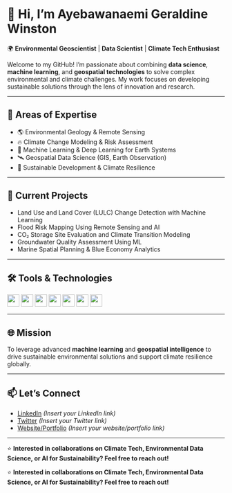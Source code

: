 # 👋 Hi, I’m Ayebawanaemi Geraldine Winston

🌍 **Environmental Geoscientist** | **Data Scientist** | **Climate Tech Enthusiast**

Welcome to my GitHub! I’m passionate about combining **data science**, **machine learning**, and **geospatial technologies** to solve complex environmental and climate challenges. My work focuses on developing sustainable solutions through the lens of innovation and research.

---

## 🔬 Areas of Expertise
- 🌎 Environmental Geology & Remote Sensing
- 🔥 Climate Change Modeling & Risk Assessment
- 🤖 Machine Learning & Deep Learning for Earth Systems
- 🛰️ Geospatial Data Science (GIS, Earth Observation)
- 🌱 Sustainable Development & Climate Resilience

---

## 🚀 Current Projects
- Land Use and Land Cover (LULC) Change Detection with Machine Learning
- Flood Risk Mapping Using Remote Sensing and AI
- CO₂ Storage Site Evaluation and Climate Transition Modeling
- Groundwater Quality Assessment Using ML
- Marine Spatial Planning & Blue Economy Analytics

---

## 🛠️ Tools & Technologies
<img src="https://img.shields.io/badge/Python-3776AB?style=for-the-badge&logo=python&logoColor=white" height="28"> 
<img src="https://img.shields.io/badge/TensorFlow-FF6F00?style=for-the-badge&logo=tensorflow&logoColor=white" height="28"> 
<img src="https://img.shields.io/badge/PyTorch-EE4C2C?style=for-the-badge&logo=pytorch&logoColor=white" height="28"> 
<img src="https://img.shields.io/badge/QGIS-589632?style=for-the-badge&logo=qgis&logoColor=white" height="28"> 
<img src="https://img.shields.io/badge/ArcGIS-0078D7?style=for-the-badge&logo=esri&logoColor=white" height="28"> 
<img src="https://img.shields.io/badge/Google%20Earth%20Engine-4285F4?style=for-the-badge&logo=googleearth&logoColor=white" height="28"> 
<img src="https://img.shields.io/badge/Scikit--Learn-F7931E?style=for-the-badge&logo=scikit-learn&logoColor=white" height="28">

---

## 🌐 Mission
To leverage advanced **machine learning** and **geospatial intelligence** to drive sustainable environmental solutions and support climate resilience globally.

---

## 📫 Let’s Connect
- [LinkedIn](#) *(Insert your LinkedIn link)*
- [Twitter](#) *(Insert your Twitter link)*
- [Website/Portfolio](#) *(Insert your website/portfolio link)*

---

⭐ **Interested in collaborations on Climate Tech, Environmental Data Science, or AI for Sustainability? Feel free to reach out!**


⭐ **Interested in collaborations on Climate Tech, Environmental Data Science, or AI for Sustainability? Feel free to reach out!**
